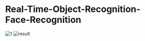 # Real-Time-Object-Recognition-Face-Recognition
![1](https://user-images.githubusercontent.com/97463861/201191328-49273403-ac81-4f50-af74-ce31c29cd0b6.jpg)
![result](https://user-images.githubusercontent.com/97463861/201191360-811ae676-8769-4728-aaa0-2cb49d8a9bcf.png)
